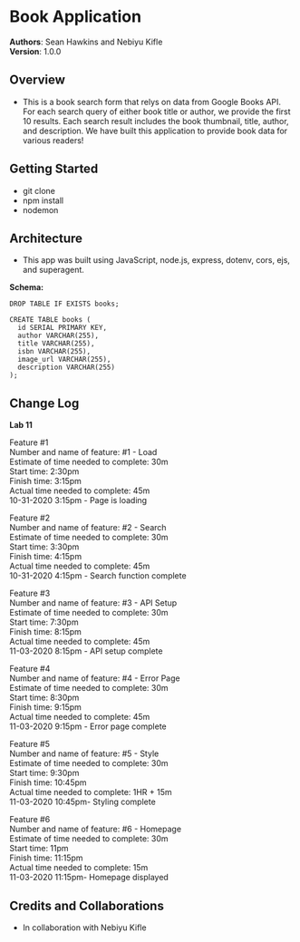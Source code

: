 # Book Application  

**Authors**: Sean Hawkins and Nebiyu Kifle      
**Version**: 1.0.0    

## Overview

- This is a book search form that relys on data from Google Books API. For each search query of either book title or author, we provide the first 10 results. Each search result includes the book thumbnail, title, author, and description. We have built this application to provide book data for various readers!  

## Getting Started

- git clone
- npm install
- nodemon 

## Architecture

- This app was built using JavaScript, node.js, express, dotenv, cors, ejs, and superagent. 

**Schema:**
```
DROP TABLE IF EXISTS books;

CREATE TABLE books (
  id SERIAL PRIMARY KEY,
  author VARCHAR(255),
  title VARCHAR(255),
  isbn VARCHAR(255),
  image_url VARCHAR(255),
  description VARCHAR(255)
);
``` 

## Change Log

**Lab 11**  

Feature #1  
Number and name of feature: #1 - Load  
Estimate of time needed to complete: 30m  
Start time: 2:30pm  
Finish time: 3:15pm  
Actual time needed to complete: 45m  
10-31-2020 3:15pm - Page is loading  

Feature #2  
Number and name of feature: #2 - Search  
Estimate of time needed to complete: 30m  
Start time: 3:30pm  
Finish time: 4:15pm  
Actual time needed to complete: 45m  
10-31-2020 4:15pm - Search function complete  

Feature #3  
Number and name of feature: #3 - API Setup  
Estimate of time needed to complete: 30m  
Start time: 7:30pm  
Finish time: 8:15pm  
Actual time needed to complete: 45m  
11-03-2020 8:15pm - API setup complete  

Feature #4  
Number and name of feature: #4 - Error Page  
Estimate of time needed to complete: 30m  
Start time: 8:30pm  
Finish time: 9:15pm  
Actual time needed to complete: 45m  
11-03-2020 9:15pm - Error page complete  

Feature #5  
Number and name of feature: #5 - Style  
Estimate of time needed to complete: 30m  
Start time: 9:30pm  
Finish time: 10:45pm  
Actual time needed to complete: 1HR + 15m  
11-03-2020 10:45pm- Styling complete  

Feature #6  
Number and name of feature: #6 - Homepage  
Estimate of time needed to complete: 30m  
Start time: 11pm  
Finish time: 11:15pm  
Actual time needed to complete: 15m  
11-03-2020 11:15pm- Homepage displayed  

## Credits and Collaborations  
- In collaboration with Nebiyu Kifle  

